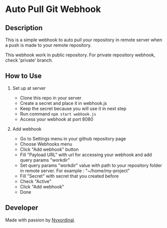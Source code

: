 # Auto Pull Git Webhook

## Description
This is a simple webhook to auto pull your repository in remote server when a push is made to your remote repository.  

This webhook work in public repository. For private repository webhook, check 'private' branch.

## How to Use
1. Set up at server
    * Clone this repo in your server
    * Create a secret and place it in webhook.js
    * Keep the secret because you will use it in next step
    * Run command `npm start webhook.js`
    * Access your webhook at port 8080

2. Add webhook
    * Go to Settings menu in your github repository page
    * Choose Webhooks menu
    * Click "Add webhook" button
    * Fill "Payload URL" with url for accessing your webhook and add query params "workdir"
    * Set query params "workdir" value with path to your repository folder in remote server. For example : "~/home/my-project"
    * Fill "Secret" with secret that you created before
    * Check "Active"
    * Click "Add webhook"
    * Done

## Developer
Made with passion by [Nyxordinal](https://nyxordinal.tech).
